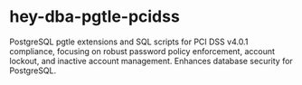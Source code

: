 # hey-dba-pgtle-pcidss
PostgreSQL pgtle extensions and SQL scripts for PCI DSS v4.0.1 compliance, focusing on robust password policy enforcement, account lockout, and inactive account management. Enhances database security for PostgreSQL.

